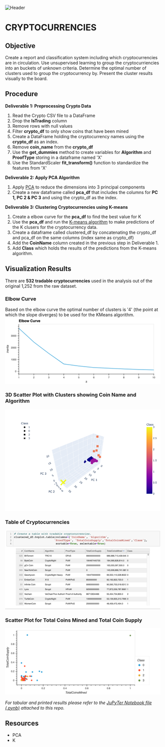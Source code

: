 ![Header](http://www.softwaresamurai.org/wp-content/uploads/2018/02/Crypto_Header_3.png)

# CRYPTOCURRENCIES

## Objective

Create a report and classification system including which cryptocurrencies are in circulation. Use unsupervised learning to group the cryptocurriencies into an  buckets of unknown criteria. Determine the optimal number of clusters used to group the cryptocurrency by. Present the cluster results visually to the board. 

## Procedure

**Deliverable 1: Preprocessing Crypto Data**
1. Read the Crypto CSV file to a DataFrame
2. Drop the **IsTrading** column
3. Remove rows with null values
4. Filter **crypto_df** to only show coins that have been mined
5. Create a DataFrame holding the cryptocurrency names using the **crypto_df** as an index.
6. Remove **coin_name** from the **crypto_df** 
7. Use the **get_dummies** method to create variables for **Algorithm** and **ProofType** storing in a dataframe named 'X'
8. Use the StandardScaler **fit_transform()** function to standardize the features from 'X'

**Deliverable 2: Apply PCA Algorithm**
1. Apply [PCA](https://scikit-learn.org/stable/modules/generated/sklearn.decomposition.PCA.html) to reduce the dimensions into 3 principal components
2. Create a new dataframe called **pca_df** that includes the columns for **PC 1, PC 2 & PC 3** and using the crypto_df as the index.

**Deliverable 3: Clustering Cryptocurrencies using K-means**
1. Create a elbow curve for the **pca_df** to find the best value for K
2. Use the **pca_df** and run the [K-means algorithm](https://scikit-learn.org/stable/modules/generated/sklearn.cluster.KMeans.html) to make predictions of the K clusers for the cryptocurrency data.
3. Create a dataframe called clustered_df by concatenating the crypto_df and pca_df on the same columns (index same as crypto_df)
4. Add the **CoinName** column created in the previous step in Deliverable 1.
5. Add **Class** which holds the results of the predictions from the K-means algorithm.

## Visualization Results
There are **532 tradable cryptocurrencies** used in the analysis out of the original 1,252 from the raw dataset. 

### Elbow Curve
Based on the elbow curve the optimal number of clusters is '4' (the point at which the slope diverges) to be used for the KMeans algorithm. 
![Elbow Curve](https://github.com/srfassihi/Cryptocurrencies/blob/7eaaba9a1cd2db4a8522ceaf76ef64634cb1c52f/images/Elbow%20Curve.png)

### 3D Scatter Plot with Clusters showing Coin Name and Algorithm
![3D Plot](https://github.com/srfassihi/Cryptocurrencies/blob/7eaaba9a1cd2db4a8522ceaf76ef64634cb1c52f/images/3d%20cluster%20plot.png)

### Table of Cryptocurrencies
![Table of Crypto](https://github.com/srfassihi/Cryptocurrencies/blob/7eaaba9a1cd2db4a8522ceaf76ef64634cb1c52f/images/Table%20Sorted%20by%20Mined.png)

### Scatter Plot for Total Coins Mined and Total Coin Supply
![Scatter Plot](https://github.com/srfassihi/Cryptocurrencies/blob/7eaaba9a1cd2db4a8522ceaf76ef64634cb1c52f/images/Total%20Coin%20Supply%20vs%20Mined.png)

*For tabular and printed results please refer to the [JuPyTer Notebook file (.pynb)](https://github.com/srfassihi/Cryptocurrencies/blob/main/crypto_clustering.ipynb#L20) attached to this repo.*

## Resources
- PCA
- K

